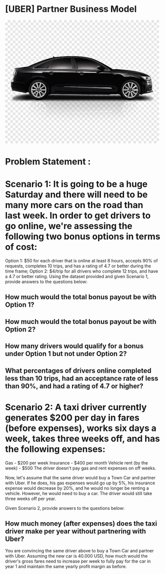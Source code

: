 # [UBER] Partner Business Model
<img src="png-clipart-car-uber-taxi-vehicle-new-york-city-taxi-driver-compact-car-sedan.png" width=500px>

# Problem Statement : 
# Scenario 1: It is going to be a huge Saturday and there will need to be many more cars on the road than last week. In order to get drivers to go online, we're assessing the following two bonus options in terms of cost:

Option 1: $50 for each driver that is online at least 8 hours, accepts 90% of requests, completes 10 trips, and has a rating of 4.7 or better during the time frame;
Option 2: $4/trip for all drivers who complete 12 trips, and have a 4.7 or better rating.
Using the dataset provided and given Scenario 1, provide answers to the questions below:

## How much would the total bonus payout be with Option 1?
## How much would the total bonus payout be with Option 2?
## How many drivers would qualify for a bonus under Option 1 but not under Option 2?
## What percentages of drivers online completed less than 10 trips, had an acceptance rate of less than 90%, and had a rating of 4.7 or higher?

# Scenario 2: A taxi driver currently generates $200 per day in fares (before expenses), works six days a week, takes three weeks off, and has the following expenses:

Gas - $200 per week
Insurance - $400 per month
Vehicle rent (by the week) - $500
The driver doesn't pay gas and rent expenses on off weeks.

Now, let's assume that the same driver would buy a Town Car and partner with Uber. If he does, his gas expenses would go up by 5%, his insurance expense would decrease by 20%, and he would no longer be renting a vehicle. However, he would need to buy a car. The driver would still take three weeks off per year.

Given Scenario 2, provide answers to the questions below:

## How much money (after expenses) does the taxi driver make per year without partnering with Uber?
You are convincing the same driver above to buy a Town Car and partner with Uber. Assuming the new car is 40.000 USD, how much would the driver's gross fares need to increase per week to fully pay for the car in year 1 and maintain the same yearly profit margin as before.
